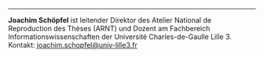 ---

**Joachim Schöpfel** ist leitender Direktor des Atelier National de
Reproduction des Thèses (ARNT) und Dozent am Fachbereich
Informationswissenschaften der Université Charles-de-Gaulle Lille 3.
Kontakt: joachim.schopfel@univ-lille3.fr
